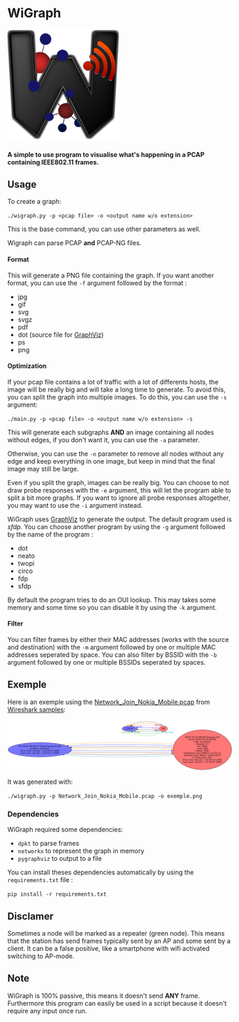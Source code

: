 # WiGraph

![Wigraph logo](images/logo-medium.png)

#### A simple to use program to visualise what's happening in a PCAP containing IEEE802.11 frames.

## Usage

To create a graph:

`./wigraph.py -p <pcap file> -o <output name w/o extension>`

This is the base command, you can use other parameters as well.

Wigraph can parse PCAP __and__ PCAP-NG files.

#### Format

This will generate a PNG file containing the graph. If you want another format, you can use the `-f` argument followed by the format :
- jpg
- gif
- svg
- svgz
- pdf
- dot (source file for [GraphViz](https://graphviz.org/))
- ps
- png

#### Optimization

If your pcap file contains a lot of traffic with a lot of differents hosts, the image will be really big and will take a long time to generate. To avoid this, you can split the graph into multiple images. To do this, you can use the `-s` argument:

`./main.py -p <pcap file> -o <output name w/o extension> -s`

This will generate each subgraphs __AND__ an image containing all nodes without edges, if you don't want it, you can use the `-a` parameter.

Otherwise, you can use the `-n` parameter to remove all nodes without any edge and keep everything in one image, but keep in mind that the final image may still be large.

Even if you split the graph, images can be really big. You can choose to not draw probe responses with the `-e` argument, this will let the program able to split a bit more graphs. If you want to ignore all probe responses altogether, you may want to use the `-i` argument instead.

WiGraph uses [GraphViz](https://graphviz.org/) to generate the output. The default program used is _sfdp_. You can choose another program by using the `-g` argument followed by the name of the program :
- dot
- neato
- twopi
- circo
- fdp
- sfdp

By default the program tries to do an OUI lookup. This may takes some memory and some time so you can disable it by using the `-k` argument.

#### Filter

You can filter frames by either their MAC addresses (works with the source and destination) with the `-m` argument followed by one or multiple MAC addresses seperated by space.
You can also filter by BSSID with the `-b` argument followed by one or multiple BSSIDs seperated by spaces.


## Exemple

Here is an exemple using the [Network_Join_Nokia_Mobile.pcap](https://wiki.wireshark.org/SampleCaptures?action=AttachFile&do=get&target=Network_Join_Nokia_Mobile.pcap) from [Wireshark samples](https://wiki.wireshark.org/SampleCaptures):

![Exemple](images/exemple.png)

It was generated with:

`./wigraph.py -p Network_Join_Nokia_Mobile.pcap -o exemple.png`


### Dependencies

WiGraph required some dependencies:
- `dpkt` to parse frames
- `networkx` to represent the graph in memory
- `pygraphviz` to output to a file

You can install theses dependencies automatically by using the `requirements.txt` file :

`pip install -r requirements.txt`


## Disclamer

Sometimes a node will be marked as a repeater (green node). This means that the station has send frames typically sent by an AP and some sent by a client. It can be a false positive, like a smartphone with wifi activated switching to AP-mode.

## Note

WiGraph is 100% passive, this means it doesn't send __ANY__ frame.
Furthermore this program can easily be used in a script because it doesn't require any input once run.
